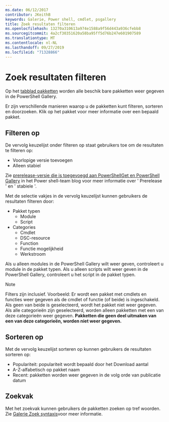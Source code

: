 ```yaml
---
ms.date: 06/12/2017
contributor: JKeithB
keywords: Galerie, Power shell, cmdlet, psgallery
title: Zoek resultaten filteren
ms.openlocfilehash: 13270a310613a974e1588a9f56d443a936cfebb8
ms.sourcegitcommit: 4a2cf30351620a58ba95ff5d76b247e601907589
ms.translationtype: MT
ms.contentlocale: nl-NL
ms.lasthandoff: 09/27/2019
ms.locfileid: "71328866"
---
```

# <a name="filtering-search-results"></a>Zoek resultaten filteren

Op het [tabblad pakketten](https://www.powershellgallery.com/packages) worden alle beschik bare pakketten weer gegeven in de PowerShell Gallery.

Er zijn verschillende manieren waarop u de pakketten kunt filteren, sorteren en doorzoeken.
Klik op het pakket voor meer informatie over een bepaald pakket.

## <a name="filter-by"></a>Filteren op

De vervolg keuzelijst onder filteren op staat gebruikers toe om de resultaten te filteren op:
- Voorlopige versie toevoegen
- Alleen stabiel

Zie [prerelease-versie die is toegevoegd aan PowerShellGet en PowerShell Gallery](https://blogs.msdn.microsoft.com/powershell/2017/12/05/prerelease-versioning-added-to-powershellget-and-powershell-gallery/) in het Power shell-team blog voor meer informatie over ' Prerelease ' en ' stabiele '.

Met de selectie vakjes in de vervolg keuzelijst kunnen gebruikers de resultaten filteren door:
- Pakket typen
  - Module
  - Script
- Categories
  - Cmdlet
  - DSC-resource
  - Function
  - Functie mogelijkheid
  - Werkstroom

Als u alleen modules in de PowerShell Gallery wilt weer geven, controleert u module in de pakket typen.
Als u alleen scripts wilt weer geven in de PowerShell Gallery, controleert u het script in de pakket typen.

> [!NOTE]
> Filters zijn inclusief.
> Voorbeeld: Er wordt een pakket met cmdlets en functies weer gegeven als de cmdlet of functie (of beide) is ingeschakeld.
> Als geen van beide is geselecteerd, wordt het pakket niet weer gegeven.
> Als alle categorieën zijn geselecteerd, worden alleen pakketten met een van deze categorieën weer gegeven.
> **Pakketten die geen deel uitmaken van een van deze categorieën, worden niet weer gegeven.**

## <a name="sort-by"></a>Sorteren op

Met de vervolg keuzelijst sorteren op kunnen gebruikers de resultaten sorteren op:
- Populariteit: populariteit wordt bepaald door het Download aantal
- A-Z-alfabetisch op pakket naam
- Recent: pakketten worden weer gegeven in de volg orde van publicatie datum

## <a name="search-box"></a>Zoekvak

Met het zoekvak kunnen gebruikers de pakketten zoeken op tref woorden.
Zie [Galerie Zoek syntaxis](search-syntax.md)voor meer informatie.
